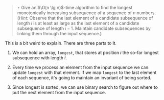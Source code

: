 > $\star$ Give an $\O(n \lg n)$-time algorithm to find the longest monotonically
> increasing subsequence of a sequence of $n$ numbers. (_Hint:_ Observe that the
> last element of a candidate subsequence of length $i$ is at least as large as
> the last element of a candidate subsequence of length $i - 1$. Maintain
> candidate subsequences by linking them through the input sequence.)

This is a bit weird to explain. There are three parts to it.

1. We can hold an array, `longest`, that stores at position $i$ the so-far
   longest subsequence with length $i$.

2. Every time we process an element from the input sequence we can update
   `longest` with that element. If we map `longest` to the last element of each
   sequence, it's going to maintain an invariant of being sorted.

3. Since longest is sorted, we can use binary search to figure out where to put
   the next element from the input sequence.
